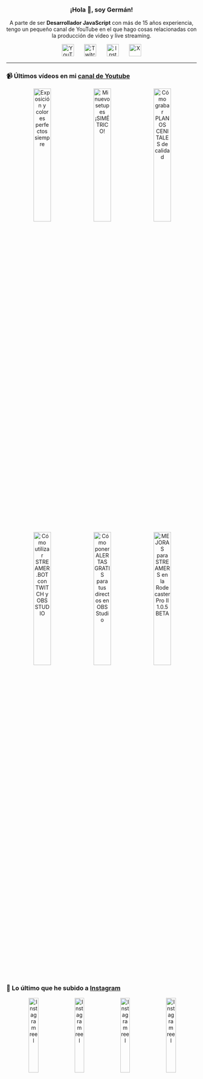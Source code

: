 <p align="center" width="300">
  <h3 align="center">¡Hola 👋, soy Germán!</h3>
</p>

<p align="center">A parte de ser <strong>Desarrollador JavaScript</strong> con más de 15 años experiencia, tengo un pequeño canal de YouTube en el que hago cosas relacionadas con la producción de video y live streaming.</p>

<p align="center">
  <a href="https://youtube.com/@germix" target="blank"><img src="https://cdn.simpleicons.org/youtube/FF0000" alt="YouTube" title="YouTube" width="32px" /></a>
  &#8287;&#8287;&#8287;&#8287;&#8287;
  <a href="https://twitch.tv/germix_tv" target="blank"><img src="https://cdn.simpleicons.org/twitch/9146FF" alt="Twitch" title="Twitch" width="32px" /></a>
  &#8287;&#8287;&#8287;&#8287;&#8287;
  <a href="https://instagram.com/germix_tv" target="blank"><img src="https://cdn.simpleicons.org/instagram/E4405F" alt="Instagram" title="Instagram" width="32px" /></a>
  &#8287;&#8287;&#8287;&#8287;&#8287;
  <a href="https://x.com/germix_tv" target="blank"><img src="https://cdn.simpleicons.org/x/000000" alt="X" title="X" width="32px" />
  </a>
</p>

<hr />

<p align="center">
  <h3>📹 Últimos vídeos en mi <a href="https://youtube.com/@germix?sub_confirmation=1" target="blank">canal de Youtube</a></h3>
</p>
<p align="center">&#8287;<a href="https://youtu.be/7VGfZ_7lhag" target="blank"><img width="30%" src="https://img.youtube.com/vi/7VGfZ_7lhag/mqdefault.jpg" alt="Exposición y colores perfectos siempre" title="Exposición y colores perfectos siempre" /></a>  &#8287;<a href="https://youtu.be/ibEAW0cBqQA" target="blank"><img width="30%" src="https://img.youtube.com/vi/ibEAW0cBqQA/mqdefault.jpg" alt="Mi nuevo setup es ¡SIMÉTRICO!" title="Mi nuevo setup es ¡SIMÉTRICO!" /></a>  &#8287;<a href="https://youtu.be/2XDhlqEN3cE" target="blank"><img width="30%" src="https://img.youtube.com/vi/2XDhlqEN3cE/mqdefault.jpg" alt="Cómo grabar PLANOS CENITALES de calidad" title="Cómo grabar PLANOS CENITALES de calidad" /></a><br />  &#8287;<a href="https://youtu.be/2AilFoiYnlc" target="blank"><img width="30%" src="https://img.youtube.com/vi/2AilFoiYnlc/mqdefault.jpg" alt="Cómo utilizar STREAMER.BOT con TWITCH y OBS STUDIO" title="Cómo utilizar STREAMER.BOT con TWITCH y OBS STUDIO" /></a>  &#8287;<a href="https://youtu.be/3EUPLZjGjkY" target="blank"><img width="30%" src="https://img.youtube.com/vi/3EUPLZjGjkY/mqdefault.jpg" alt="Cómo poner ALERTAS GRATIS para tus directos en OBS Studio" title="Cómo poner ALERTAS GRATIS para tus directos en OBS Studio" /></a>  &#8287;<a href="https://youtu.be/3mLzME7gODA" target="blank"><img width="30%" src="https://img.youtube.com/vi/3mLzME7gODA/mqdefault.jpg" alt="MEJORAS para STREAMERS en la Rodecaster Pro II 1.0.5 BETA" title="MEJORAS para STREAMERS en la Rodecaster Pro II 1.0.5 BETA" /></a></p>

<p align="center">
  <h3>📸 Lo último que he subido a <a href="https://instagram.com/germix_tv" target="blank">Instagram</a></h3>
</p>
<p align="center">&#8287;<a href='https://instagram.com/p/DNOry_ltxvk' target='_blank'><img width='22.5%' src='https://scontent-vie1-1.cdninstagram.com/v/t51.71878-15/531573532_771866861963918_7243837129744541642_n.jpg?stp=dst-jpg_e15_p360x360_tt6&_nc_cat=110&ig_cache_key=MzY5NzA4NDk2NDM3MDA2MjMwOA%3D%3D.3-ccb1-7&ccb=1-7&_nc_sid=58cdad&efg=eyJ2ZW5jb2RlX3RhZyI6InhwaWRzLjY0MHgxMTM2LnNkci5DMyJ9&_nc_ohc=6oMYmYrDHs8Q7kNvwHa-8CB&_nc_oc=AdmICFYwcD-CUKDzKL57r4wgCv50Wu9zrjYhCKBoW_67__7Tu02Y0b-XyVx7JvpfCGU&_nc_ad=z-m&_nc_cid=0&_nc_zt=23&_nc_ht=scontent-vie1-1.cdninstagram.com&_nc_gid=98u4C9_7zYc03IwWdLGBFQ&oh=00_AfUy8NVRxIQEnUUiP5z2Q4OUNPOVLwKeVmu-WXYHXxCoxQ&oe=68A4ACE1' alt='Instagram reel' /></a>  &#8287;<a href='https://instagram.com/p/DM0w_9NNgXq' target='_blank'><img width='22.5%' src='https://scontent-vie1-1.cdninstagram.com/v/t51.71878-15/525352237_1961466734593030_5523923359276249127_n.jpg?stp=dst-jpg_e15_p360x360_tt6&_nc_cat=102&ig_cache_key=MzY4OTc4OTQ5NjAwMjc0MTczOA%3D%3D.3-ccb1-7&ccb=1-7&_nc_sid=58cdad&efg=eyJ2ZW5jb2RlX3RhZyI6InhwaWRzLjY0MHgxMTM2LnNkci5DMyJ9&_nc_ohc=lmp5-2W8dxIQ7kNvwF_HN9g&_nc_oc=AdkAUkeEzdCfT_qgLzQtl8Cj4KzFOI_ZlMxWESCEQjPdtTocAFOwBEt50-xSn6ErCdA&_nc_ad=z-m&_nc_cid=0&_nc_zt=23&_nc_ht=scontent-vie1-1.cdninstagram.com&_nc_gid=98u4C9_7zYc03IwWdLGBFQ&oh=00_AfUefyT7A29eX0bFczHsod1_Lj4ZqvkdYE-1Az4s8XkMBw&oe=68A4CB2F' alt='Instagram reel' /></a>  &#8287;<a href='https://instagram.com/p/DMu9Yt3N0oz' target='_blank'><img width='22.5%' src='https://scontent-vie1-1.cdninstagram.com/v/t51.71878-15/524454070_2263964674022542_7386196983199395233_n.jpg?stp=dst-jpg_e15_p360x360_tt6&_nc_cat=103&ig_cache_key=MzY4ODE1NTEyNDIxMjM4NjM1NQ%3D%3D.3-ccb1-7&ccb=1-7&_nc_sid=58cdad&efg=eyJ2ZW5jb2RlX3RhZyI6InhwaWRzLjY0MHgxMTM2LnNkci5DMyJ9&_nc_ohc=05mTjJploosQ7kNvwEw-ilQ&_nc_oc=AdkBjNat6xRjXGd3EuDSKXwczjdbub8C87ftj1JOISk82X12bkLYrO1xm2IRTQk8eyE&_nc_ad=z-m&_nc_cid=0&_nc_zt=23&_nc_ht=scontent-vie1-1.cdninstagram.com&_nc_gid=98u4C9_7zYc03IwWdLGBFQ&oh=00_AfWKZnnK-saphCJUb9P1jdY2IJCBcSKwGBZXExJSd7e0ww&oe=68A4CEBA' alt='Instagram reel' /></a>  &#8287;<a href='https://instagram.com/p/DMtUy7UN3eE' target='_blank'><img width='22.5%' src='https://scontent-vie1-1.cdninstagram.com/v/t51.71878-15/526758191_1397358411380821_929432059229261726_n.jpg?stp=dst-jpg_e15_p360x360_tt6&_nc_cat=102&ig_cache_key=MzY4NzY5NTEzMDQ4MDMxMDE0OA%3D%3D.3-ccb1-7&ccb=1-7&_nc_sid=58cdad&efg=eyJ2ZW5jb2RlX3RhZyI6InhwaWRzLjY0MHgxMTM2LnNkci5DMyJ9&_nc_ohc=i5RhFuqwAC8Q7kNvwF_73I0&_nc_oc=AdmrHSYbkzwufzOdR8sXGoOT1KMYlL4Xw8GEYuzTQs2fzu4qTQMutF3RuFJUgdVyObo&_nc_ad=z-m&_nc_cid=0&_nc_zt=23&_nc_ht=scontent-vie1-1.cdninstagram.com&_nc_gid=98u4C9_7zYc03IwWdLGBFQ&oh=00_AfXSifWDMorn1SiNukEOAPV4yn1uT6V0RIdQBus7FYG__w&oe=68A4D201' alt='Instagram reel' /></a></p>

